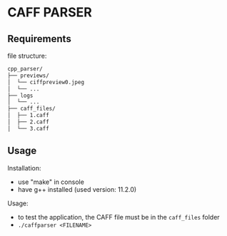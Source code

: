 # CAFF PARSER	

## Requirements
file structure:
```bash
cpp_parser/
├── previews/
│  └── ciffpreview0.jpeg
│  └── ...
├── logs
│  └── ...
├── caff_files/
│  ├── 1.caff
│  ├── 2.caff
│  └── 3.caff
```

## Usage
Installation:
- use "make" in console
- have g++ installed (used version: 11.2.0)

Usage:
- to test the application, the CAFF file must be in the `caff_files` folder
- `./caffparser <FILENAME>`